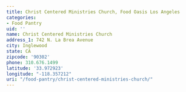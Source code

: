 ```yaml
---
title: Christ Centered Ministries Church, Food Oasis Los Angeles
categories:
- Food Pantry
uid: ''
name: Christ Centered Ministries Church
address_1: 742 N. La Brea Avenue
city: Inglewood
state: CA
zipcode: '90302'
phone: 310.676.1499
latitude: '33.972923'
longitude: "-118.357212"
uri: "/food-pantry/christ-centered-ministries-church/"
---
```


